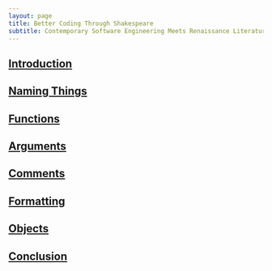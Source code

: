 ```yaml
---
layout: page
title: Better Coding Through Shakespeare
subtitle: Contemporary Software Engineering Meets Renaissance Literature
---
```


## [Introduction](/2018-08-17-bcts-intro)

## [Naming Things](/2018-08-18-bcts-naming)

## [Functions](/2018-08-19-bcts-functions)

## [Arguments](/2018-08-20-bcts-arguments)

## [Comments](/2018-08-21-bcts-comments)

## [Formatting](/2018-08-22-bcts-formatting)

## [Objects](/2018-08-23-bcts-objects)

## [Conclusion](/2018-08-24-bcts-conclusion)
